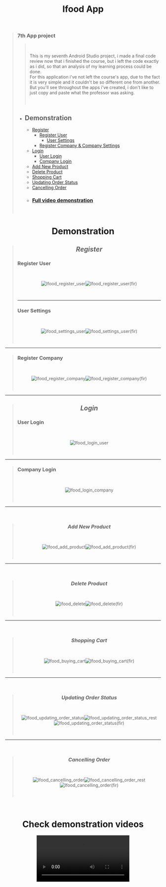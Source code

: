 # <div align="center"> Ifood App </div>
<br />
  
> ### 7th App project
> 
>> <br />
>> 
>> This is my seventh Android Studio project, i made a final code review now that i finished the course, but i left the code exactly as i did, so that an analysis of my learning process could be done. <br> For this application i've not left the course's app, due to the fact it is very simple and it couldn't be so different one from another. But you'll see throughout the apps i've created, i don't like to just copy and paste what the professor was asking.  
>> 
>> <br />
> 
> - ## Demonstration 
>   - [Register](https://github.com/shanxg/Clone_Ifood#-register-)
>       - [Register User](https://github.com/shanxg/Clone_Ifood#register-user)
>         - [User Settings](https://github.com/shanxg/Clone_Ifood#user-settings)
>       - [Register Company & Company Settings](https://github.com/shanxg/Clone_Ifood#register-company)
>   - [Login](https://github.com/shanxg/Clone_Ifood#-login-)
>       - [User Login](https://github.com/shanxg/Clone_Ifood#user-login)
>       - [Company Login](https://github.com/shanxg/Clone_Ifood#company-login)
>   - [Add New Product](https://github.com/shanxg/Clone_Ifood#-add-new-product-)
>   - [Delete Product](https://github.com/shanxg/Clone_Ifood#-delete-product-)
>   - [Shopping Cart](https://github.com/shanxg/Clone_Ifood#-shopping-cart-)
>   - [Updating Order Status](https://github.com/shanxg/Clone_Ifood#-updating-order-status-)
>   - [Cancelling Order](https://github.com/shanxg/Clone_Ifood#-cancelling-order-)
>   - ### [Full video demonstration](https://github.com/shanxg/Clone_Ifood#check-demonstration-videos)
>   
>   <br>

 <div align="center"> 
  
  # Demonstration
  > ## <div align="center"> *Register* </div> 
  > ### <div align="start">Register User</div>
  > <br> 
  >
  > ![Ifood_register_user](https://user-images.githubusercontent.com/63316622/136134956-cacda57d-cae1-410a-9f42-603d2aef09b4.gif)![Ifood_register_user(fir)](https://user-images.githubusercontent.com/63316622/136134972-f767f1fa-5bb2-4c03-8ca7-09372731b956.gif)
  >
  > <br>
  >
  > ----------------------------------
  > ### <div align="start">User Settings</div>
  > <br> 
  >
  > ![ifood_settings_user](https://user-images.githubusercontent.com/63316622/136135937-916e6585-f86a-469b-899d-b0e36c137edc.gif)![ifood_settings_user(fir)](https://user-images.githubusercontent.com/63316622/136135938-a45141c8-7c49-4cc8-a9f2-763acfb4b6be.gif)
  >
  > <br>
  
  ----------------------------------

  > ### <div align="start">Register Company</div>
  > <br> 
  >
  >![Ifood_register_company](https://user-images.githubusercontent.com/63316622/136135032-8f4882ab-c876-477f-8661-b5ce300b0709.gif)![Ifood_register_company(fir)](https://user-images.githubusercontent.com/63316622/136135051-7993d02e-2551-4c72-a402-7943d0b4222a.gif)
  >
  > <br>
  
  ----------------------------------
  
  
  > ## <div align="center"> *Login* </div> 
  > ### <div align="start">User Login</div>
  > <br> 
  >
  > ![Ifood_login_user](https://user-images.githubusercontent.com/63316622/136135110-9ecc6b35-6788-4649-ae74-75c5a24c1b8e.gif)
  >
  > <br>
  
  --------------------------------
  
  > ### <div align="start">Company Login</div>
  > <br> 
  >
  > ![Ifood_login_company](https://user-images.githubusercontent.com/63316622/136135120-929ffe02-905f-47eb-902e-608252d68437.gif)
  >
  > <br>

  ---------------------------------

  <br />
  
  > ### <div align="center"> *Add New Product* </div> 
  > <br> 
  >
  > ![Ifood_add_product](https://user-images.githubusercontent.com/63316622/136135164-dee16f1a-4292-427f-8cbb-727b13ed6f81.gif)![Ifood_add_product(fir)](https://user-images.githubusercontent.com/63316622/136135168-adfef2e3-e77e-4b04-b109-868834df7a7f.gif)
  >
  > <br>
  ---------------------------------
  <br />

  > ### <div align="center"> *Delete Product* </div> 
  > <br> 
  >
  > ![ifood_delete](https://user-images.githubusercontent.com/63316622/136135278-f0302308-31a5-43d8-8940-4ac122ba1103.gif)![ifood_delete(fir)](https://user-images.githubusercontent.com/63316622/136135283-582d93d0-d6a1-420f-8b16-b94db31b189f.gif)
  >
  > <br>
  ---------------------------------
  <br />

  > ### <div align="center"> *Shopping Cart* </div> 
  > <br> 
  >
  > ![Ifood_buying_cart](https://user-images.githubusercontent.com/63316622/136135315-6e309f7a-0942-4c54-8c2a-f705dad661b8.gif)![Ifood_buying_cart(fir)](https://user-images.githubusercontent.com/63316622/136135319-74f2d264-0436-4595-aa13-be6b3de59e07.gif)
  >
  >  <br>
  ---------------------------------
  <br />

  > ### <div align="center"> *Updating Order Status* </div> 
  > <br> 
  >
  > ![Ifood_updating_order_status](https://user-images.githubusercontent.com/63316622/136135354-253a0319-bdb0-4841-9173-97249d0b7452.gif)![Ifood_updating_order_status_rest](https://user-images.githubusercontent.com/63316622/136135364-3fa6801b-cf12-40ef-bb70-9b04eeab82c5.gif)![Ifood_updating_order_status(fir)](https://user-images.githubusercontent.com/63316622/136135375-4af64957-c312-41a6-82b8-250626f4afaf.gif)
  >
  >  <br>
  ---------------------------------
  <br />

  > ### <div align="center"> *Cancelling Order* </div> 
  > <br> 
  >
  > ![Ifood_cancelling_order](https://user-images.githubusercontent.com/63316622/136135480-605e9459-47a2-462d-adb2-942020f8fa3a.gif)![Ifood_cancelling_order_rest](https://user-images.githubusercontent.com/63316622/136135495-475a8615-0160-4a0f-b054-f623c74ba66d.gif)![Ifood_cancelling_order(fir)](https://user-images.githubusercontent.com/63316622/136135511-3d160b93-4bd1-41fd-af30-64e56b075c6a.gif)
  >
  >  <br>

</div>

<br />

<div  align="center">
  
# Check demonstration videos
  
  <video src="">
  
  

</div>
